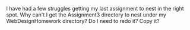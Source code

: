 I have had a few struggles getting my last assignment to nest in the right spot. Why can't I get the Assignment3 directory to nest under my WebDesignHomework directory? Do I need to redo it? Copy it?
